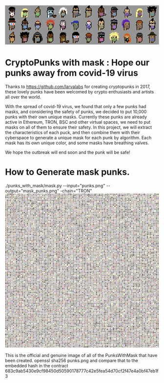 ![punks_with_mask](/punk-with-mask-variety.png)
# CryptoPunks with mask : Hope our punks away from covid-19 virus
 
Thanks to https://github.com/larvalabs for creating cryptopunks in 2017, these lovely punks have been welcomed by crypto enthusiasts and artists all over the world.

With the spread of covid-19 virus, we found that only a few punks had masks, and considering the safety of punks, we decided to put 10,000 punks with their own unique masks.
Currently these punks are already active in Ethereum, TRON, BSC and other virtual spaces, we need to put masks on all of them to ensure their safety. In this project, we will extract the characteristics of each puck, and then combine them with their cyberspace to generate a unique mask for each punk by algorithm. Each mask has its own unique color, and some masks have breathing valves.

We hope the outbreak will end soon and the punk will be safe!

# How to Generate mask punks.
./punks_with_mask/mask.py --input="punks.png" --output="mask_punks.png" -chain="TRON" 
![punks_with_mask](/punks.png)

This is the official and genuine image of all of the PunksWithMask that have been created. openssl sha256 punks.png and compare that to the embedded hash in the contract 683c9ab5430e9cf98450d50590178777c42e5fea54d70cf2f47e4a0bf47eb1f3


